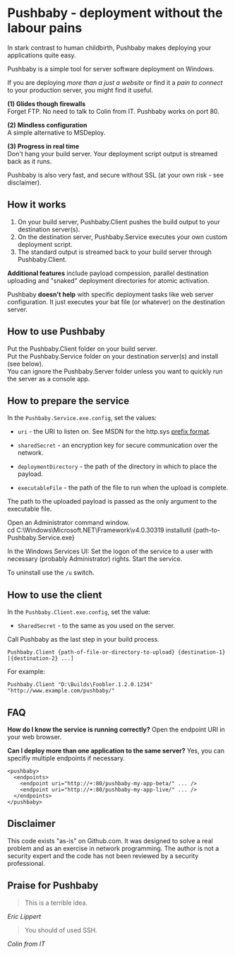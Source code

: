 
Pushbaby - deployment without the labour pains
==============================================

In stark contrast to human childbirth, Pushbaby makes deploying your applications quite easy.

Pushbaby is a simple tool for server software deployment on Windows.

If you are deploying *more than a just a website* or find it a *pain to connect* to your production server, you might find it useful.

**(1) Glides though firewalls**  
Forget FTP. No need to talk to Colin from IT. Pushbaby works on port 80.

**(2) Mindless configuration**  
A simple alternative to MSDeploy.

**(3) Progress in real time**  
Don't hang your build server. Your deployment script output is streamed back as it runs.

Pushbaby is also very fast, and secure without SSL (at your own risk - see disclaimer).

How it works
------------

1. On your build server, Pushbaby.Client pushes the build output to your destination server(s).
2. On the destination server, Pushbaby.Service executes your own custom deployment script.
3. The standard output is streamed back to your build server through Pushbaby.Client.

**Additional features** include payload compession, parallel destination uploading and "snaked" deployment directories for atomic activation.

Pushbaby **doesn't help** with specific deployment tasks like web server configuration. It just executes your bat file (or whatever) on the destination server.

How to use Pushbaby
-------------------

Put the Pushbaby.Client folder on your build server.  
Put the Pushbaby.Service folder on your destination server(s) and install (see below).  
You can ignore the Pushbaby.Server folder unless you want to quickly run the server as a console app.

How to prepare the service
--------------------------

In the `Pushbaby.Service.exe.config`, set the values:

- `uri` - the URI to listen on. See MSDN for the http.sys [prefix format](http://msdn.microsoft.com/en-us/library/system.net.httplistenerprefixcollection.add.aspx).
- `sharedSecret` - an encryption key for secure communication over the network.
- `deploymentDirectory` - the path of the directory in which to place the payload.
- `executableFile` - the path of the file to run when the upload is complete. 

    <pushbaby>
      <endpoints>
        <endpoint uri="http://+:80/pushbaby/"
                  sharedSecret="some-secure-key"
                  deploymentDirectory="c:\deployments"
                  executableFile="c:\deployments\deployment-script.bat" />
      </endpoints>
    </pushbaby>

The path to the uploaded payload is passed as the only argument to the executable file.

Open an Administrator command window.  
    cd C:\Windows\Microsoft.NET\Framework\v4.0.30319
    installutil {path-to-Pushbaby.Service.exe}

In the Windows Services UI:
Set the logon of the service to a user with necessary (probably Administrator) rights. 
Start the service.

To uninstall use the `/u` switch.
 
How to use the client
---------------------

In the `Pushbaby.Client.exe.config`, set the value:

- `SharedSecret` - to the same as you used on the server.

Call Pushbaby as the last step in your build process.

    Pushbaby.Client {path-of-file-or-directory-to-upload} {destination-1} [{destination-2} ...]
    
For example:

    Pushbaby.Client "D:\Builds\Foobler.1.2.0.1234" "http://www.example.com/pushbaby/"

FAQ
---

**How do I know the service is running correctly?**
Open the endpoint URI in your web browser.

**Can I deploy more than one application to the same server?**
Yes, you can specifiy multiple endpoints if necessary.

    <pushbaby>
      <endpoints>
        <endpoint uri="http://+:80/pushbaby-my-app-beta/" ... />
        <endpoint uri="http://+:80/pushbaby-my-app-live/" ... />
      </endpoints>
    </pushbaby>
 
Disclaimer
----------
This code exists "as-is" on Github.com.  It was designed to solve a real problem and as an exercise in network programming.
The author is not a security expert and the code has not been reviewed by a security professional.

Praise for Pushbaby
-------------------

> This is a terrible idea.

*Eric Lippert*

> You should of used SSH.    

*Colin from IT*
 